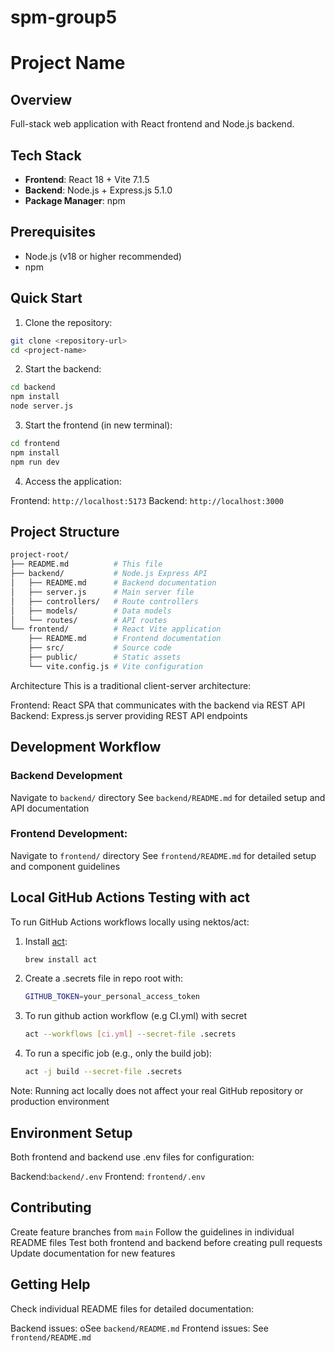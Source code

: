 # spm-group5

# Project Name

## Overview

Full-stack web application with React frontend and Node.js backend.

## Tech Stack

- **Frontend**: React 18 + Vite 7.1.5
- **Backend**: Node.js + Express.js 5.1.0
- **Package Manager**: npm

## Prerequisites

- Node.js (v18 or higher recommended)
- npm

## Quick Start

1. Clone the repository:

```bash
git clone <repository-url>
cd <project-name>
```

2. Start the backend:

```bash
cd backend
npm install
node server.js
```

3. Start the frontend (in new terminal):

```bash
cd frontend
npm install
npm run dev
```

4. Access the application:

Frontend:  `http://localhost:5173`
Backend: `http://localhost:3000`

## Project Structure

```bash
project-root/
├── README.md          # This file
├── backend/           # Node.js Express API
│   ├── README.md      # Backend documentation
│   ├── server.js      # Main server file
│   ├── controllers/   # Route controllers
│   ├── models/        # Data models
│   └── routes/        # API routes
└── frontend/          # React Vite application
    ├── README.md      # Frontend documentation
    ├── src/           # Source code
    ├── public/        # Static assets
    └── vite.config.js # Vite configuration
```

Architecture
This is a traditional client-server architecture:

Frontend: React SPA that communicates with the backend via REST API
Backend: Express.js server providing REST API endpoints

## Development Workflow

### Backend Development

Navigate to `backend/` directory See `backend/README.md` for detailed setup and API documentation

### Frontend Development:

Navigate to `frontend/` directory
See `frontend/README.md` for detailed setup and component guidelines

## Local GitHub Actions Testing with act

To run GitHub Actions workflows locally using nektos/act:

1. Install [act](https://github.com/nektos/act):
   ```sh
   brew install act

   ```
2. Create a .secrets file in repo root with:
   ```sh
   GITHUB_TOKEN=your_personal_access_token

   ```
3. To run github action workflow (e.g CI.yml) with secret
   ```sh
   act --workflows [ci.yml] --secret-file .secrets

   ```
4. To run a specific job (e.g., only the build job):
   ```sh
   act -j build --secret-file .secrets

   ```

Note: Running act locally does not affect your real GitHub repository or production environment

## Environment Setup

Both frontend and backend use .env files for configuration:

Backend:`backend/.env`
Frontend: `frontend/.env`

## Contributing

Create feature branches from `main`
Follow the guidelines in individual README files
Test both frontend and backend before creating pull requests
Update documentation for new features

## Getting Help

Check individual README files for detailed documentation:

Backend issues: oSee `backend/README.md`
Frontend issues: See `frontend/README.md`

